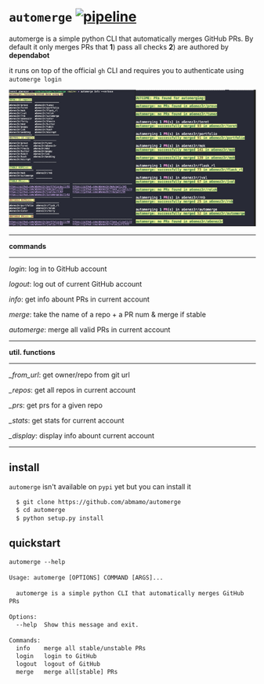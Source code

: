 # `automerge` [![pipeline](https://github.com/a6enez3r/automerge/actions/workflows/pipeline.yaml/badge.svg)](https://github.com/a6enez3r/automerge/actions/workflows/pipeline.yaml)

automerge is a simple python CLI that automatically merges GitHub PRs. By default it only merges PRs that **1**) pass all checks **2**) are authored by **dependabot**

it runs on top of the official `gh` CLI and requires you to
authenticate using `automerge login`

![collage](automerge.png)


***

**commands**

***

*login*: log in to GitHub account

*logout*: log out of current GitHub account

*info*: get info abount PRs in current account

*merge*: take the name of a repo + a PR num & merge if stable

*automerge*: merge all valid PRs in current account

***

**util. functions**

***

*_from_url*: get owner/repo from git url

*_repos*: get all repos in current account

*_prs*: get prs for a given repo

*_stats*: get stats for current account

*_display*: display info abount current account

***

## install
`automerge` isn't available on `pypi` yet but you can install it

```bash
  $ git clone https://github.com/abmamo/automerge
  $ cd automerge
  $ python setup.py install
```

##  quickstart

```
automerge --help

Usage: automerge [OPTIONS] COMMAND [ARGS]...

  automerge is a simple python CLI that automatically merges GitHub PRs

Options:
  --help  Show this message and exit.

Commands:
  info    merge all stable/unstable PRs
  login   login to GitHub
  logout  logout of GitHub
  merge   merge all[stable] PRs
```
